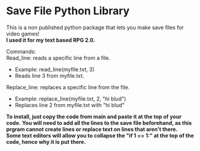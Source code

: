 # Save File Python Library
This is a non published python package that lets you make save files for video games!<br>
**I used it for my text based RPG 2.0.** <br>

Commands:<br>
Read_line: reads a specific line from a file.<br>
- Example: read_line(myfile.txt, 3)<br>
- Reads line 3 from myfile.txt.<br>

Replace_line: replaces a specific line from the file.<br>
- Example: replace_line(myfile.txt, 2, "hi blud")
- Replaces line 2 from myfile.txt with "hi blud"

**To install, just copy the code from main and paste it at the top of your code.**
**You will need to add all the lines to the save file beforehand, as this prgram cannot create lines or replace text on lines that aren't there.**<br>
**Some text editors will allow you to collapse the "if 1 == 1:" at the top of the code, hence why it is put there.**
